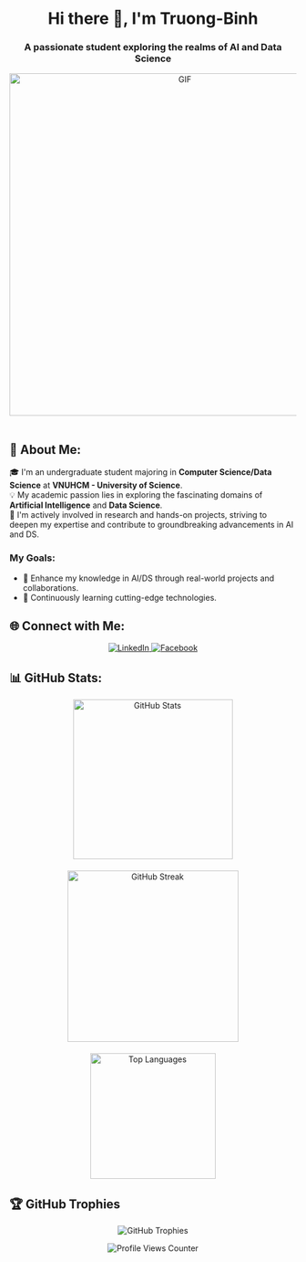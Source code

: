<h1 align="center">Hi there 👋, I'm Truong-Binh</h1>
<h3 align="center">A passionate student exploring the realms of AI and Data Science</h3>

<div align="center">
<img src="https://github.com/Anmol-Baranwal/Cool-GIFs-For-GitHub/assets/74038190/7d484dc9-68a9-4ee6-a767-aea59035c12d"  alt="GIF" width="600">
<br><br>
</div>



## 🚀 About Me:
🎓 I'm an undergraduate student majoring in **Computer Science/Data Science** at **VNUHCM - University of Science**.  
💡 My academic passion lies in exploring the fascinating domains of **Artificial Intelligence** and **Data Science**.  
🔬 I'm actively involved in research and hands-on projects, striving to deepen my expertise and contribute to groundbreaking advancements in AI and DS.

### My Goals:
- 🎯 Enhance my knowledge in AI/DS through real-world projects and collaborations.
- 🌱 Continuously learning cutting-edge technologies.



## 🌐 Connect with Me:
<div align="center">
  <a href="https://linkedin.com/in/duongtruongbinh">
    <img src="https://img.shields.io/badge/LinkedIn-%230077B5.svg?style=for-the-badge&logo=linkedin&logoColor=white" alt="LinkedIn" />
  </a>
  <a href="https://facebook.com/BREADduongtruongbinh">
    <img src="https://img.shields.io/badge/Facebook-%231877F2.svg?style=for-the-badge&logo=Facebook&logoColor=white" alt="Facebook" />
  </a>
</div>


<!--  
## 💻 Tech Stack:
<p align="center">
  <img src="https://img.shields.io/badge/C++-%2300599C.svg?style=for-the-badge&logo=c%2B%2B&logoColor=white" alt="C++" />
  <img src="https://img.shields.io/badge/Java-%23ED8B00.svg?style=for-the-badge&logo=openjdk&logoColor=white" alt="Java" />
  <img src="https://img.shields.io/badge/Python-3670A0?style=for-the-badge&logo=python&logoColor=ffdd54" alt="Python" />
  <img src="https://img.shields.io/badge/R-%23276DC3.svg?style=for-the-badge&logo=r&logoColor=white" alt="R" />
  <img src="https://img.shields.io/badge/LaTeX-%23008080.svg?style=for-the-badge&logo=latex&logoColor=white" alt="LaTeX" />
  <img src="https://img.shields.io/badge/Markdown-%23000000.svg?style=for-the-badge&logo=markdown&logoColor=white" alt="Markdown" />
  <img src="https://img.shields.io/badge/Django-%23092E20.svg?style=for-the-badge&logo=django&logoColor=white" alt="Django" />
  <img src="https://img.shields.io/badge/MySQL-%2300000f.svg?style=for-the-badge&logo=mysql&logoColor=white" alt="MySQL" />
  <img src="https://img.shields.io/badge/PyTorch-%23EE4C2C.svg?style=for-the-badge&logo=PyTorch&logoColor=white" alt="PyTorch" />
  <img src="https://img.shields.io/badge/NumPy-%23013243.svg?style=for-the-badge&logo=numpy&logoColor=white" alt="NumPy" />
  <img src="https://img.shields.io/badge/Pandas-%23150458.svg?style=for-the-badge&logo=pandas&logoColor=white" alt="Pandas" />
  <img src="https://img.shields.io/badge/Docker-%230db7ed.svg?style=for-the-badge&logo=docker&logoColor=white" alt="Docker" />
  <img src="https://img.shields.io/badge/Kubernetes-%23326ce5.svg?style=for-the-badge&logo=kubernetes&logoColor=white" alt="Kubernetes" />
  <img src="https://img.shields.io/badge/Arduino-00979D.svg?style=for-the-badge&logo=arduino&logoColor=white" alt="Arduino" />
</p>
-->

## 📊 GitHub Stats:
<div align="center">
  <div style="display: flex; justify-content: center; flex-wrap: wrap; gap: 20px;">
    <img src="https://github-readme-stats.vercel.app/api?username=duongtruongbinh&theme=dracula&hide_border=false&include_all_commits=true&count_private=true" alt="GitHub Stats" width="280px" />
    <img src="https://github-readme-streak-stats.herokuapp.com/?user=duongtruongbinh&theme=dracula&hide_border=false" alt="GitHub Streak" width="300px" />
    <img src="https://github-readme-stats.vercel.app/api/top-langs/?username=duongtruongbinh&theme=dracula&hide_border=false&include_all_commits=true&count_private=true&layout=compact" alt="Top Languages" width="220px" />
  </div>
</div>


## 🏆 GitHub Trophies
<p align="center">
  <img src="https://github-trophies.vercel.app/?username=duongtruongbinh&theme=dracula&no-frame=false&no-bg=false&margin-w=4" alt="GitHub Trophies" />
</p>



<div align="center">
  <img src="https://visitcount.itsvg.in/api?id=duongtruongbinh&icon=0&color=8" alt="Profile Views Counter" />
</div>
